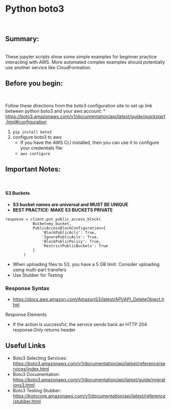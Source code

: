 # Python boto3
<br>

## Summary: 
<br>
These jupyter scripts show some simple examples for beginner practice interacting with AWS. More automated complex examples should potentially use another service like CloudFormation.

## Before you begin:
<br>

Follow these directions from the boto3 configuration site to set up link between python boto3 and your aws account: 
    * https://boto3.amazonaws.com/v1/documentation/api/latest/guide/quickstart.html#configuration

1. `pip install boto3`
2. configure boto3 to aws
    * If you have the AWS CLI installed, then you can use it to configure your credentials file:
    * `aws configure `
    
    
## Important Notes:
<br>

#### S3 Buckets
* **S3 bucket names are universal and MUST BE UNIQUE**
* **BEST PRACTICE: MAKE S3 BUCKETS PRIVATE**
```
response = client.put_public_access_block(
		    Bucket=my_bucket,
		    PublicAccessBlockConfiguration={
		        'BlockPublicAcls': True,
		        'IgnorePublicAcls': True,
		        'BlockPublicPolicy': True,
		        'RestrictPublicBuckets': True
		    }
		)
 ```
* When uploading files to S3, you have a 5 GB limit. Consider uploading using multi-part transfers
* Use Stubber for Testing

### Response Syntax
* https://docs.aws.amazon.com/AmazonS3/latest/API/API_DeleteObject.html

Response Elements
* If the action is successful, the service sends back an HTTP 204 response.Only returns header

## Useful Links
* Boto3 Selecting Services: https://boto3.amazonaws.com/v1/documentation/api/latest/reference/services/index.html
* Boto3 Documentation: https://boto3.amazonaws.com/v1/documentation/api/latest/guide/migrations3.html
* Boto3 Testing Stubber: https://botocore.amazonaws.com/v1/documentation/api/latest/reference/stubber.html
